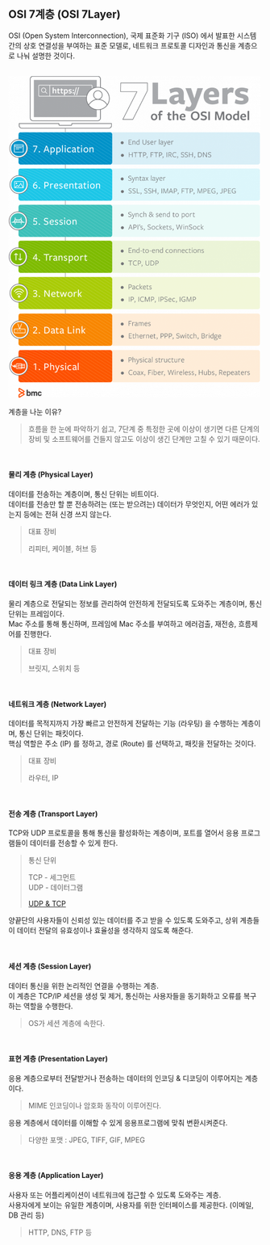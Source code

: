 ## OSI 7계층 (OSI 7Layer)
OSI (Open System Interconnection), 국제 표준화 기구 (ISO) 에서 발표한 시스템 간의 상호 연결성을 부여하는 표준 모델로, 네트워크 프로토콜 디자인과 통신을 계층으로 나눠 설명한 것이다.

<br />

<img src="../img/osi7layer.png" width="500">

<br />

계층을 나눈 이유?
> 흐름을 한 눈에 파악하기 쉽고, 7단계 중 특정한 곳에 이상이 생기면 다른 단계의 장비 및 소프트웨어를 건들지 않고도 이상이 생긴 단계만 고칠 수 있기 때문이다.

<br />

#### 물리 계층 (Physical Layer)
데이터를 전송하는 계층이며, 통신 단위는 비트이다.  
데이터를 전송만 할 뿐 전송하려는 (또는 받으려는) 데이터가 무엇인지, 어떤 에러가 있는지 등에는 전혀 신경 쓰지 않는다. 
> 대표 장비
>
> 리피터, 케이블, 허브 등

<br />

#### 데이터 링크 계층 (Data Link Layer)
물리 계층으로 전달되는 정보를 관리하여 안전하게 전달되도록 도와주는 계층이며, 통신 단위는 프레임이다.  
Mac 주소를 통해 통신하며, 프레임에 Mac 주소를 부여하고 에러검출, 재전송, 흐름제어를 진행한다.
> 대표 장비
>
> 브릿지, 스위치 등

<br />

#### 네트워크 계층 (Network Layer)
데이터를 목적지까지 가장 빠르고 안전하게 전달하는 기능 (라우팅) 을 수행하는 계층이며, 통신 단위는 패킷이다.  
핵심 역할은 주소 (IP) 를 정하고, 경로 (Route) 를 선택하고, 패킷을 전달하는 것이다.
> 대표 장비
>
> 라우터, IP
<br />

#### 전송 계층 (Transport Layer)
TCP와 UDP 프로토콜을 통해 통신을 활성화하는 계층이며, 포트를 열어서 응용 프로그램들이 데이터를 전송할 수 있게 한다.
> 통신 단위
>
> TCP - 세그먼트  
> UDP - 데이터그램
>
> [UDP & TCP](UDP&TCP.md)

양끝단의 사용자들이 신뢰성 있는 데이터를 주고 받을 수 있도록 도와주고, 상위 계층들이 데이터 전달의 유효성이나 효율성을 생각하지 않도록 해준다. 

<br />

#### 세션 계층 (Session Layer)
데이터 통신을 위한 논리적인 연결을 수행하는 계층.  
이 계층은 TCP/IP 세션을 생성 및 제거, 통신하는 사용자들을 동기화하고 오류를 복구하는 역할을 수행한다.

> OS가 세션 계층에 속한다.

<br />

#### 표현 계층 (Presentation Layer)
응용 계층으로부터 전달받거나 전송하는 데이터의 인코딩 & 디코딩이 이루어지는 계층이다.
> MIME 인코딩이나 암호화 동작이 이루어진다.

응용 계층에서 데이터를 이해할 수 있게 응용프로그램에 맞춰 변환시켜준다.
> 다양한 포맷 : JPEG, TIFF, GIF, MPEG

<br />

#### 응용 계층 (Application Layer)
사용자 또는 어플리케이션이 네트워크에 접근할 수 있도록 도와주는 계층.  
사용자에게 보이는 유일한 계층이며, 사용자를 위한 인터페이스를 제공한다. (이메일, DB 관리 등)
> HTTP, DNS, FTP 등
